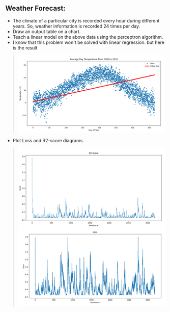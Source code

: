 ## Weather Forecast:
- The climate of a particular city is recorded every hour during different years. So, weather information is recorded 24 times per day.
- Draw an output table on a chart.
- Teach a linear model on the above data using the perceptron algorithm.
- I know that this problem won't be solved with linear regression. but here is the result


> ![LinearReg](avg.png)
- Plot Loss and R2-score diagrams.
> ![loss](loss.png)
![r2](iteration.png)
